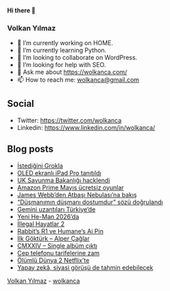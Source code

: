 #### Hi there 👋

### Volkan Yılmaz

- 🔭 I’m currently working on HOME.
- 🌱 I’m currently learning Python.
- 👯 I’m looking to collaborate on WordPress.
- 🤔 I’m looking for help with SEO.
- 💬 Ask me about https://wolkanca.com/
- 📫 How to reach me: wolkanca@gmail.com

## Social
- Twitter: https://twitter.com/wolkanca
- Linkedin: https://www.linkedin.com/in/wolkanca/



## Blog posts
<!-- BLOG-POST-LIST:START -->
- [İstediğini Grokla](https://wolkanca.com/istedigini-grokla/)
- [OLED ekranlı iPad Pro tanıtıldı](https://wolkanca.com/oled-ekranli-ipad-pro-tanitildi/)
- [UK Savunma Bakanlığı hacklendi](https://wolkanca.com/uk-savunma-bakanligi-hacklendi/)
- [Amazon Prime Mayıs ücretsiz oyunlar](https://wolkanca.com/amazon-prime-mayis-ucretsiz-oyunlar/)
- [James Webb’den Atbaşı Nebulası’na bakış](https://wolkanca.com/james-webbden-atbasi-nebulasina-bakis/)
- [“Düşmanımın düşmanı dostumdur” sözü doğrulandı](https://wolkanca.com/dusmanimin-dusmani-dostumdur-sozu-dogrulandi/)
- [Gemini uzantıları Türkiye’de](https://wolkanca.com/gemini-uzantilari-turkiyede/)
- [Yeni He-Man 2026’da](https://wolkanca.com/yeni-he-man-2026da/)
- [İllegal Hayatlar 2](https://wolkanca.com/illegal-hayatlar-2/)
- [Rabbit’s R1 ve Humane’s Ai Pin](https://wolkanca.com/rabbits-r1-ve-humanes-ai-pin/)
- [İlk Göktürk – Alper Çağlar](https://wolkanca.com/ilk-gokturk-alper-caglar/)
- [CMXXIV – Single albüm çıktı](https://wolkanca.com/cmxxiv-single-album-cikti/)
- [Cep telefonu tarifelerine zam](https://wolkanca.com/cep-telefonu-tarifelerine-zam/)
- [Ölümlü Dünya 2 Netflix’te](https://wolkanca.com/olumlu-dunya-2-netflixte/)
- [Yapay zekâ, siyasi görüşü de tahmin edebilecek](https://wolkanca.com/yapay-zeka-siyasi-gorusu-de-tahmin-edebilecek/)
<!-- BLOG-POST-LIST:END -->


[Volkan Yılmaz](https://volkanyilmaz.com.tr/) - [wolkanca](https://wolkanca.com/)
